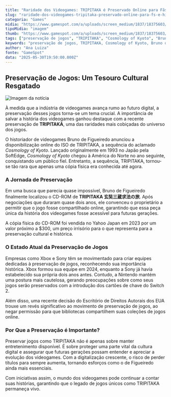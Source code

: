 ```yaml
---
title: "Raridade dos Videogames: TRIPITAKA é Preservado Online para Fãs e Historiadores"
slug: "raridade-dos-videogames-tripitaka-preservado-online-para-fs-e-historiadores"
categoria: "Games"
midia: "https://www.gamespot.com/a/uploads/screen_medium/1837/18375603/4504242-tripitaka.jpg"
tipoMidia: "imagem"
thumb: "https://www.gamespot.com/a/uploads/screen_medium/1837/18375603/4504242-tripitaka.jpg"
tags: ["preservação de jogos", "TRIPITAKA", "Cosmology of Kyoto", "Bruno de Figueiredo", "indústria de videogames", "história dos videogames", "Xbox", "Sony", "Nintendo"]
keywords: "preservação de jogos, TRIPITAKA, Cosmology of Kyoto, Bruno de Figueiredo, indústria de videogames, história dos videogames, Xbox, Sony, Nintendo"
author: "Ana Luiza"
fonte: "GameSpot"
data: "2025-05-30T19:50:00.000Z"
---
```

## Preservação de Jogos: Um Tesouro Cultural Resgatado

![Imagem da notícia](https://www.gamespot.com/a/uploads/screen_medium/1837/18375603/4504242-tripitaka.jpg)

À medida que a indústria de videogames avança rumo ao futuro digital, a preservação desses jogos torna-se um tema crucial. A importância de salvar a história dos videogames ganhou destaque com a recente preservação de **TRIPITAKA**, uma das raridades mais cobiçadas do universo dos jogos.

O historiador de videogames Bruno de Figueiredo anunciou a disponibilização online do ISO de TRIPITAKA, a sequência do aclamado *Cosmology of Kyoto*. Lançado originalmente em 1993 no Japão pela SoftEdge, *Cosmology of Kyoto* chegou à América do Norte no ano seguinte, conquistando um público fiel. Entretanto, a sequência, TRIPITAKA, tornou-se tão rara que apenas uma cópia física era conhecida até agora.

### A Jornada de Preservação

Em uma busca que parecia quase impossível, Bruno de Figueiredo finalmente localizou o CD-ROM de **TRIPITAKA 玄奘三蔵求法の旅**. Após negociações que duraram quase dois anos, ele convenceu o proprietário a permitir que o jogo fosse compartilhado online, garantindo que essa peça única da história dos videogames fosse acessível para futuras gerações.

A cópia física do CD-ROM foi vendida no Yahoo Japan em 2023 por um valor próximo a $300, um preço irrisório para o que representa para a preservação cultural e histórica.

### O Estado Atual da Preservação de Jogos

Empresas como Xbox e Sony têm se movimentado para criar equipes dedicadas à preservação de jogos, reconhecendo sua importância histórica. Xbox formou sua equipe em 2024, enquanto a Sony já havia estabelecido sua própria dois anos antes. Contudo, a Nintendo mantém uma postura mais cautelosa, gerando preocupações sobre como seus jogos serão preservados com a introdução dos cartões de chave do Switch 2.

Além disso, uma recente decisão do Escritório de Direitos Autorais dos EUA trouxe um revés significativo ao movimento de preservação de jogos, ao negar permissão para que bibliotecas compartilhem suas coleções de jogos online.

### Por Que a Preservação é Importante?

Preservar jogos como TRIPITAKA não é apenas sobre manter entretenimento disponível. É sobre proteger uma parte vital da cultura digital e assegurar que futuras gerações possam entender e apreciar a evolução dos videogames. Com a digitalização crescente, o risco de perder títulos para sempre aumenta, tornando esforços como o de Figueiredo ainda mais essenciais.

Com iniciativas assim, o mundo dos videogames pode continuar a contar suas histórias, garantindo que o legado de jogos únicos como TRIPITAKA permaneça vivo.

